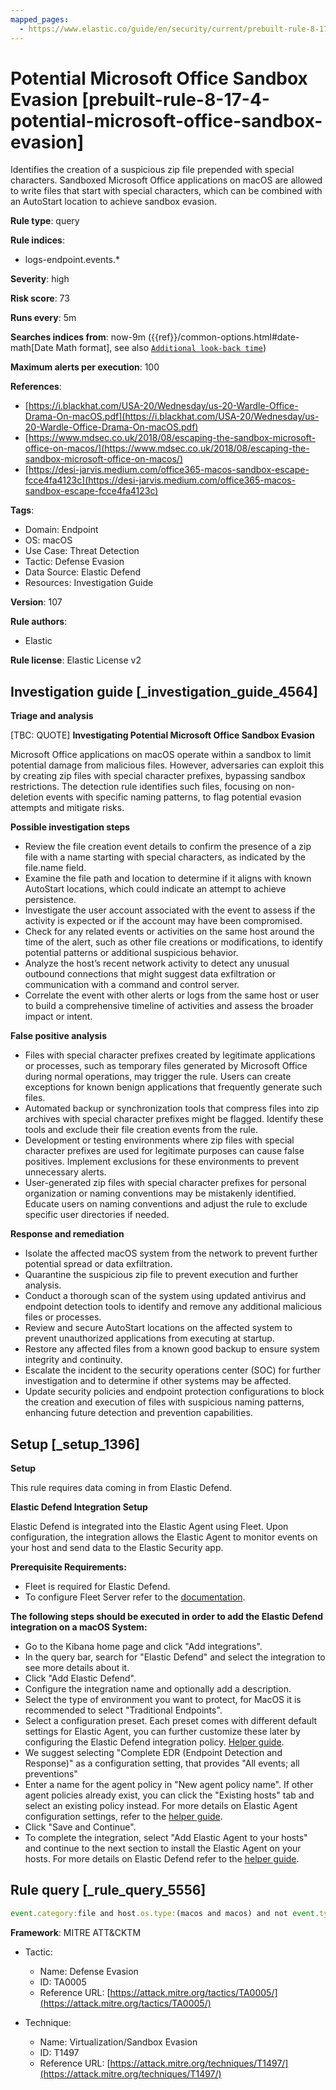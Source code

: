 ```yaml
---
mapped_pages:
  - https://www.elastic.co/guide/en/security/current/prebuilt-rule-8-17-4-potential-microsoft-office-sandbox-evasion.html
---
```


# Potential Microsoft Office Sandbox Evasion [prebuilt-rule-8-17-4-potential-microsoft-office-sandbox-evasion]

Identifies the creation of a suspicious zip file prepended with special characters. Sandboxed Microsoft Office applications on macOS are allowed to write files that start with special characters, which can be combined with an AutoStart location to achieve sandbox evasion.

**Rule type**: query

**Rule indices**:

* logs-endpoint.events.*

**Severity**: high

**Risk score**: 73

**Runs every**: 5m

**Searches indices from**: now-9m ({{ref}}/common-options.html#date-math[Date Math format], see also [`Additional look-back time`](docs-content://solutions/security/detect-and-alert/create-detection-rule.md#rule-schedule))

**Maximum alerts per execution**: 100

**References**:

* [https://i.blackhat.com/USA-20/Wednesday/us-20-Wardle-Office-Drama-On-macOS.pdf](https://i.blackhat.com/USA-20/Wednesday/us-20-Wardle-Office-Drama-On-macOS.pdf)
* [https://www.mdsec.co.uk/2018/08/escaping-the-sandbox-microsoft-office-on-macos/](https://www.mdsec.co.uk/2018/08/escaping-the-sandbox-microsoft-office-on-macos/)
* [https://desi-jarvis.medium.com/office365-macos-sandbox-escape-fcce4fa4123c](https://desi-jarvis.medium.com/office365-macos-sandbox-escape-fcce4fa4123c)

**Tags**:

* Domain: Endpoint
* OS: macOS
* Use Case: Threat Detection
* Tactic: Defense Evasion
* Data Source: Elastic Defend
* Resources: Investigation Guide

**Version**: 107

**Rule authors**:

* Elastic

**Rule license**: Elastic License v2

## Investigation guide [_investigation_guide_4564]

**Triage and analysis**

[TBC: QUOTE]
**Investigating Potential Microsoft Office Sandbox Evasion**

Microsoft Office applications on macOS operate within a sandbox to limit potential damage from malicious files. However, adversaries can exploit this by creating zip files with special character prefixes, bypassing sandbox restrictions. The detection rule identifies such files, focusing on non-deletion events with specific naming patterns, to flag potential evasion attempts and mitigate risks.

**Possible investigation steps**

* Review the file creation event details to confirm the presence of a zip file with a name starting with special characters, as indicated by the file.name field.
* Examine the file path and location to determine if it aligns with known AutoStart locations, which could indicate an attempt to achieve persistence.
* Investigate the user account associated with the event to assess if the activity is expected or if the account may have been compromised.
* Check for any related events or activities on the same host around the time of the alert, such as other file creations or modifications, to identify potential patterns or additional suspicious behavior.
* Analyze the host’s recent network activity to detect any unusual outbound connections that might suggest data exfiltration or communication with a command and control server.
* Correlate the event with other alerts or logs from the same host or user to build a comprehensive timeline of activities and assess the broader impact or intent.

**False positive analysis**

* Files with special character prefixes created by legitimate applications or processes, such as temporary files generated by Microsoft Office during normal operations, may trigger the rule. Users can create exceptions for known benign applications that frequently generate such files.
* Automated backup or synchronization tools that compress files into zip archives with special character prefixes might be flagged. Identify these tools and exclude their file creation events from the rule.
* Development or testing environments where zip files with special character prefixes are used for legitimate purposes can cause false positives. Implement exclusions for these environments to prevent unnecessary alerts.
* User-generated zip files with special character prefixes for personal organization or naming conventions may be mistakenly identified. Educate users on naming conventions and adjust the rule to exclude specific user directories if needed.

**Response and remediation**

* Isolate the affected macOS system from the network to prevent further potential spread or data exfiltration.
* Quarantine the suspicious zip file to prevent execution and further analysis.
* Conduct a thorough scan of the system using updated antivirus and endpoint detection tools to identify and remove any additional malicious files or processes.
* Review and secure AutoStart locations on the affected system to prevent unauthorized applications from executing at startup.
* Restore any affected files from a known good backup to ensure system integrity and continuity.
* Escalate the incident to the security operations center (SOC) for further investigation and to determine if other systems may be affected.
* Update security policies and endpoint protection configurations to block the creation and execution of files with suspicious naming patterns, enhancing future detection and prevention capabilities.


## Setup [_setup_1396]

**Setup**

This rule requires data coming in from Elastic Defend.

**Elastic Defend Integration Setup**

Elastic Defend is integrated into the Elastic Agent using Fleet. Upon configuration, the integration allows the Elastic Agent to monitor events on your host and send data to the Elastic Security app.

**Prerequisite Requirements:**

* Fleet is required for Elastic Defend.
* To configure Fleet Server refer to the [documentation](docs-content://reference/ingestion-tools/fleet/fleet-server.md).

**The following steps should be executed in order to add the Elastic Defend integration on a macOS System:**

* Go to the Kibana home page and click "Add integrations".
* In the query bar, search for "Elastic Defend" and select the integration to see more details about it.
* Click "Add Elastic Defend".
* Configure the integration name and optionally add a description.
* Select the type of environment you want to protect, for MacOS it is recommended to select "Traditional Endpoints".
* Select a configuration preset. Each preset comes with different default settings for Elastic Agent, you can further customize these later by configuring the Elastic Defend integration policy. [Helper guide](docs-content://solutions/security/configure-elastic-defend/configure-an-integration-policy-for-elastic-defend.md).
* We suggest selecting "Complete EDR (Endpoint Detection and Response)" as a configuration setting, that provides "All events; all preventions"
* Enter a name for the agent policy in "New agent policy name". If other agent policies already exist, you can click the "Existing hosts" tab and select an existing policy instead. For more details on Elastic Agent configuration settings, refer to the [helper guide](docs-content://reference/ingestion-tools/fleet/agent-policy.md).
* Click "Save and Continue".
* To complete the integration, select "Add Elastic Agent to your hosts" and continue to the next section to install the Elastic Agent on your hosts. For more details on Elastic Defend refer to the [helper guide](docs-content://solutions/security/configure-elastic-defend/install-elastic-defend.md).


## Rule query [_rule_query_5556]

```js
event.category:file and host.os.type:(macos and macos) and not event.type:deletion and file.name:~$*.zip
```

**Framework**: MITRE ATT&CKTM

* Tactic:

    * Name: Defense Evasion
    * ID: TA0005
    * Reference URL: [https://attack.mitre.org/tactics/TA0005/](https://attack.mitre.org/tactics/TA0005/)

* Technique:

    * Name: Virtualization/Sandbox Evasion
    * ID: T1497
    * Reference URL: [https://attack.mitre.org/techniques/T1497/](https://attack.mitre.org/techniques/T1497/)



